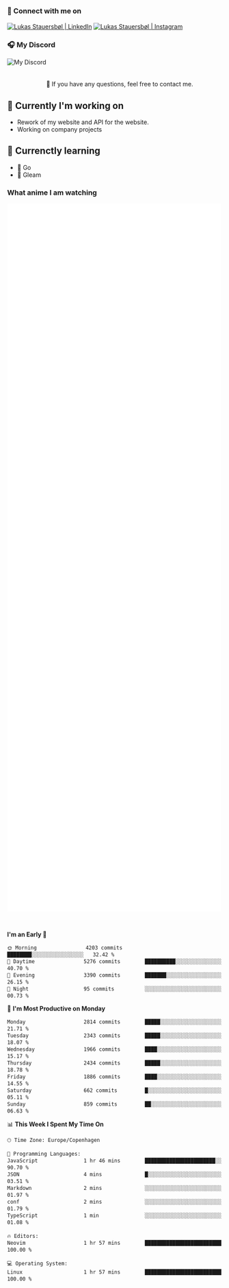 ### 🔗 Connect with me on
<a href="https://www.instagram.com/lukas_stauersbol" target="_blank"><img align="center" src="https://raw.githubusercontent.com/stauersbol/stauersbol/main/images/instagram.svg" alt="Lukas Stauersbøl | LinkedIn" width="30px"/></a>
<a href="https://www.linkedin.com/in/lukas-stauersbol/" target="_blank"><img align="center" src="https://raw.githubusercontent.com/stauersbol/stauersbol/main/images/linkedin.svg" alt="Lukas Stauersbøl | Instagram" width="30px"/></a>

<p align="center">
 <h3>🎧 My Discord</h3>
 <img align="left" height="55px" src="https://discord.c99.nl/widget/theme-2/147806323323568128.png" alt="My Discord" />
</p>

<br/>
<br/>
<br/>
💬 If you have any questions, feel free to contact me.

## 🔭 Currently I'm working on
- Rework of my website and API for the website.
- Working on company projects
 
## 🌱 Currenctly learning
- 💙 Go
- 💜 Gleam

### What anime I am watching
<a href="https://anilist.co/user/slashiy/" align="center"><img align="center" width="500px" src="metrics.plugin.personal.anilist.svg" /></a>

<br/>

<!--START_SECTION:waka-->
**I'm an Early 🐤** 

```text
🌞 Morning                4203 commits        ████████░░░░░░░░░░░░░░░░░   32.42 % 
🌆 Daytime                5276 commits        ██████████░░░░░░░░░░░░░░░   40.70 % 
🌃 Evening                3390 commits        ███████░░░░░░░░░░░░░░░░░░   26.15 % 
🌙 Night                  95 commits          ░░░░░░░░░░░░░░░░░░░░░░░░░   00.73 % 
```
📅 **I'm Most Productive on Monday** 

```text
Monday                   2814 commits        █████░░░░░░░░░░░░░░░░░░░░   21.71 % 
Tuesday                  2343 commits        █████░░░░░░░░░░░░░░░░░░░░   18.07 % 
Wednesday                1966 commits        ████░░░░░░░░░░░░░░░░░░░░░   15.17 % 
Thursday                 2434 commits        █████░░░░░░░░░░░░░░░░░░░░   18.78 % 
Friday                   1886 commits        ████░░░░░░░░░░░░░░░░░░░░░   14.55 % 
Saturday                 662 commits         █░░░░░░░░░░░░░░░░░░░░░░░░   05.11 % 
Sunday                   859 commits         ██░░░░░░░░░░░░░░░░░░░░░░░   06.63 % 
```


📊 **This Week I Spent My Time On** 

```text
🕑︎ Time Zone: Europe/Copenhagen

💬 Programming Languages: 
JavaScript               1 hr 46 mins        ███████████████████████░░   90.70 % 
JSON                     4 mins              █░░░░░░░░░░░░░░░░░░░░░░░░   03.51 % 
Markdown                 2 mins              ░░░░░░░░░░░░░░░░░░░░░░░░░   01.97 % 
conf                     2 mins              ░░░░░░░░░░░░░░░░░░░░░░░░░   01.79 % 
TypeScript               1 min               ░░░░░░░░░░░░░░░░░░░░░░░░░   01.08 % 

🔥 Editors: 
Neovim                   1 hr 57 mins        █████████████████████████   100.00 % 

💻 Operating System: 
Linux                    1 hr 57 mins        █████████████████████████   100.00 % 
```


<!--END_SECTION:waka-->

